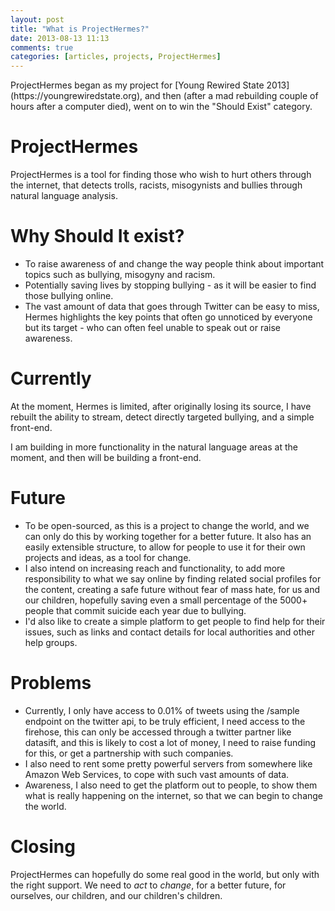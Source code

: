 ```yaml
---
layout: post
title: "What is ProjectHermes?"
date: 2013-08-13 11:13
comments: true
categories: [articles, projects, ProjectHermes]
---
```

<img src="/assets/yrs.png" style="display:none;"/>
ProjectHermes began as my project for [Young Rewired State 2013](https://youngrewiredstate.org), and then (after a mad rebuilding couple of hours after a computer died), went on to win the "Should Exist" category.

# ProjectHermes
ProjectHermes is a tool for finding those who wish to hurt others through the internet, that detects trolls, racists, misogynists and bullies through natural language analysis.

# Why Should It exist?
- To raise awareness of and change the way people think about important topics such as bullying, misogyny and racism.
- Potentially saving lives by stopping bullying - as it will be easier to find those bullying online.
- The vast amount of data that goes through Twitter can be easy to miss, Hermes highlights the key points that often go unnoticed by everyone but its target - who can often feel unable to speak out or raise awareness.

# Currently
At the moment, Hermes is limited, after originally losing its source, I have rebuilt the ability to stream, detect directly targeted bullying, and a simple front-end.

I am building in more functionality in the natural language areas at the moment, and then will be building a front-end.

# Future
- To be open-sourced, as this is a project to change the world, and we can only do this by working together for a better future. It also has an easily extensible structure, to allow for people to use it for their own projects and ideas, as a tool for change.
- I also intend on increasing reach and functionality, to add more responsibility to what we say online by finding related social profiles for the content, creating a safe future without fear of mass hate, for us and our children, hopefully saving even a small percentage of the 5000+ people that commit suicide each year due to bullying.
- I'd also like to create a simple platform to get people to find help for their issues, such as links and contact details for local authorities and other help groups.

# Problems
- Currently, I only have access to 0.01% of tweets using the /sample endpoint on the twitter api, to be truly efficient, I need access to the firehose, this can only be accessed through a twitter partner like datasift, and this is likely to cost a lot of money, I need to raise funding for this, or get a partnership with such companies.
- I also need to rent some pretty powerful servers from somewhere like Amazon Web Services, to cope with such vast amounts of data.
- Awareness, I also need to get the platform out to people, to show them what is really happening on the internet, so that we can begin to change the world.

# Closing
ProjectHermes can hopefully do some real good in the world, but only with the right support. We need to _act_ to _change_, for a better future, for ourselves, our children, and our children's children.
